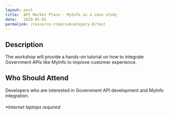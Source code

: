 ```yaml
---
layout: post
title:  API Market Place - MyInfo as a case study
date:   2019-05-01
permalink: /resource-room/subcategory-B/test
---
```

  
  
## Description  
The workshop will provide a hands-on tutorial on how to integrate Government APIs like MyInfo to improve customer experience.  
  
  
## Who Should Attend
Developers who are interested in Government API development and MyInfo integration.  
  
###### *Internet laptops required
